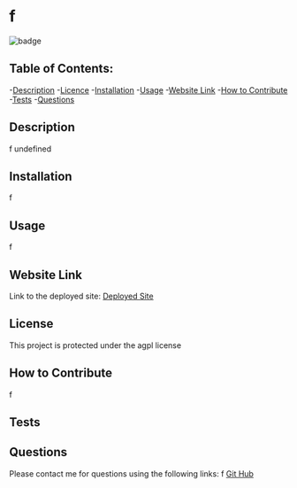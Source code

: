 # f
  ![badge](https://img.shields.io/badge/license-agpl-blue)

## Table of Contents:
-[Description](#description)
-[Licence](#licence)
-[Installation](#installation)
-[Usage](#usage)
-[Website Link](#website-link)
-[How to Contribute](#how-to-contribute)
-[Tests](#tests)
-[Questions](#questions)

## Description
f
undefined

## Installation  
f

## Usage  
f

## Website Link
Link to the deployed site: [Deployed Site](undefined)

## License
  This project is protected under the agpl license
      

## How to Contribute
f

## Tests


## Questions
Please contact me for questions using the following links:
f
[Git Hub](https://github.com/Jvn101)

